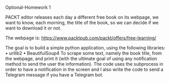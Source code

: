 Optional-Homework 1

PACKT editor releases each day a different free book on its webpage, we want
to know, each morning, the title of the book, so we can decide if we want to
download it or not.

The webpage is: https://www.packtpub.com/packt/offers/free-learning/

The goal is to build a simple python application, using the following libraries:
• urllib2
• BeautifulSoup4
To scrape some text, namely the book title, from the webpage, and print it
(with the ultimate goal of using any notification method to send the user the
information).
The code uses the subprocess in order to have a notification in the screen and I also write the code to send a Telegram message if you have a Telegram bot. 

